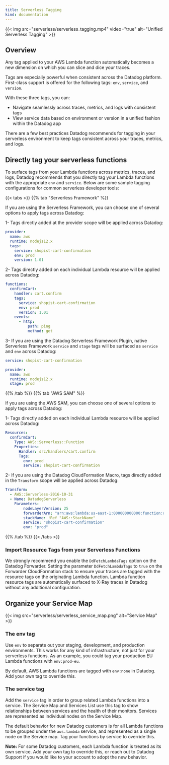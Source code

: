 ```yaml
---
title: Serverless Tagging
kind: documentation
---
```


{{< img src="serverless/serverless_tagging.mp4" video="true" alt="Unified Serverless Tagging" >}}

## Overview

Any tag applied to your AWS Lambda function automatically becomes a new dimension on which you can slice and dice your traces.

Tags are especially powerful when consistent across the Datadog platform. First-class support is offered for the following tags: `env`, `service`, and `version`.

With these three tags, you can:

- Navigate seamlessly across traces, metrics, and logs with consistent tags
- View service data based on environment or version in a unified fashion within the Datadog app

There are a few best practices Datadog recommends for tagging in your serverless environment to keep tags consistent across your traces, metrics, and logs.


## Directly tag your serverless functions

To surface tags from your Lambda functions across metrics, traces, and logs, Datadog recommends that you directly tag your Lambda functions with the appropriate `env` and `service`. Below are some sample tagging configurations for common serverless developer tools:

{{< tabs >}}
{{% tab "Serverless Framework" %}}

If you are using the Serverless Framework, you can choose one of several options to apply tags across Datadog:

1- Tags directly added at the provider scope will be applied across Datadog:

```yaml
provider:
  name: aws
  runtime: nodejs12.x
  tags:
	service: shopist-cart-confirmation
  	env: prod
  	version: 1.01
```

2- Tags directly added on each individual Lambda resource will be applied across Datadog:

```yaml
functions:
  confirmCart:
    handler: cart.confirm
    tags:
      service: shopist-cart-confirmation
      env: prod
      version: 1.01
    events:
      - http:
          path: ping
          method: get

```

3- If you are using the Datadog Serverless Framework Plugin, native Serverless Framework `service` and `stage` tags will be surfaced as `service` and `env` across Datadog:

```yaml
service: shopist-cart-confirmation

provider:
  name: aws
  runtime: nodejs12.x
  stage: prod
```

{{% /tab %}}
{{% tab "AWS SAM" %}}

If you are using the AWS SAM, you can choose one of several options to apply tags across Datadog:


1- Tags directly added on each individual Lambda resource will be applied across Datadog:

```yaml
Resources:
  confirmCart:
    Type: AWS::Serverless::Function
    Properties:
      Handler: src/handlers/cart.confirm
      Tags:
      	env: prod
      	service: shopist-cart-confirmation
```

2- If you are using the Datadog CloudFormation Macro, tags directly added in the `Transform` scope will be applied across Datadog:

```yaml
Transform:
  - AWS::Serverless-2016-10-31
  - Name: DatadogServerless
    Parameters: 
        nodeLayerVersion: 25
        forwarderArn: "arn:aws:lambda:us-east-1:000000000000:function:datadog-forwarder"
        stackName: !Ref "AWS::StackName"
        service: "shopist-cart-confirmation"
        env: "prod"
```

{{% /tab %}}
{{< /tabs >}}


### Import Resource Tags from your Serverless Functions

We strongly recommend you enable the `DdFetchLambdaTags` option on the Datadog Forwarder. Setting the parameter `DdFetchLambdaTags` to `true` on the Forwarder CloudFormation stack to ensure your traces are tagged with the resource tags on the originating Lambda function. Lambda function resource tags are automatically surfaced to X-Ray traces in Datadog without any additional configuration.

## Organize your Service Map

{{< img src="serverless/serverless_service_map.png" alt="Service Map" >}}

### The env tag

Use `env` to separate out your staging, development, and production environments. This works for any kind of infrastructure, not just for your serverless functions. As an example, you could tag your production EU Lambda functions with `env:prod-eu`.

By default, AWS Lambda functions are tagged with `env:none` in Datadog. Add your own tag to override this.

### The service tag

Add the `service` tag in order to group related Lambda functions into a service. The Service Map and Services List use this tag to show relationships between services and the health of their monitors. Services are represented as individual nodes on the Service Map.

The default behavior for new Datadog customers is for all Lambda functions to be grouped under the `aws.lambda` service, and represented as a single node on the Service map. Tag your functions by service to override this.

**Note:** For some Datadog customers, each Lambda function is treated as its own service. Add your own tag to override this, or reach out to Datadog Support if you would like to your account to adopt the new behavior.
